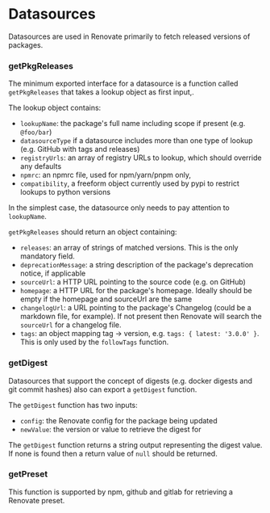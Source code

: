 # Datasources

Datasources are used in Renovate primarily to fetch released versions of packages.

### getPkgReleases

The minimum exported interface for a datasource is a function called `getPkgReleases` that takes a lookup object as first input,.

The lookup object contains:

- `lookupName`: the package's full name including scope if present (e.g. `@foo/bar`)
- `datasourceType` if a datasource includes more than one type of lookup (e.g. GitHub with tags and releases)
- `registryUrls`: an array of registry URLs to lookup, which should override any defaults
- `npmrc`: an npmrc file, used for npm/yarn/pnpm only,
- `compatibility`, a freeform object currently used by pypi to restrict lookups to python versions

In the simplest case, the datasource only needs to pay attention to `lookupName`.

`getPkgReleases` should return an object containing:

- `releases`: an array of strings of matched versions. This is the only mandatory field.
- `deprecationMessage`: a string description of the package's deprecation notice, if applicable
- `sourceUrl`: a HTTP URL pointing to the source code (e.g. on GitHub)
- `homepage`: a HTTP URL for the package's homepage. Ideally should be empty if the homepage and sourceUrl are the same
- `changelogUrl`: a URL pointing to the package's Changelog (could be a markdown file, for example). If not present then Renovate will search the `sourceUrl` for a changelog file.
- `tags`: an object mapping tag -> version, e.g. `tags: { latest: '3.0.0' }`. This is only used by the `followTags` function.

### getDigest

Datasources that support the concept of digests (e.g. docker digests and git commit hashes) also can export a `getDigest` function.

The `getDigest` function has two inputs:

- `config`: the Renovate config for the package being updated
- `newValue`: the version or value to retrieve the digest for

The `getDigest` function returns a string output representing the digest value. If none is found then a return value of `null` should be returned.

### getPreset

This function is supported by npm, github and gitlab for retrieving a Renovate preset.

